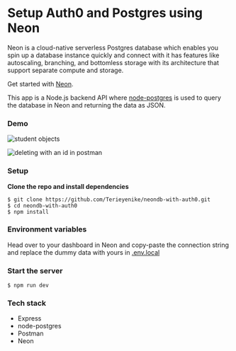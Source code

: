 # Setup Auth0 and Postgres using Neon

Neon is a cloud-native serverless Postgres database which enables you spin up a database instance quickly and connect with it has features like autoscaling, branching, and bottomless storage with its architecture that support separate compute and storage.

Get started with [Neon](https://console.neon.tech/sign_in).

This app is a Node.js backend API where [node-postgres](https://node-postgres.com/) is used to query the database in Neon and returning the data as JSON.

### Demo

![student objects](https://github.com/Terieyenike/SQL-notes/assets/25850598/bed20a09-d6a4-40a3-9829-f13d7386ad1f)

![deleting with an id in postman](https://github.com/Terieyenike/SQL-notes/assets/25850598/85a5cb35-ebfd-48e0-9d9f-8d3794174fdc)

### Setup

**Clone the repo and install dependencies**

```
$ git clone https://github.com/Terieyenike/neondb-with-auth0.git
$ cd neondb-with-auth0
$ npm install
```

### Environment variables

Head over to your dashboard in Neon and copy-paste the connection string and replace the dummy data with yours in [.env.local](.env.local)

### Start the server

```
$ npm run dev
```

### Tech stack

- Express
- node-postgres
- Postman
- Neon
